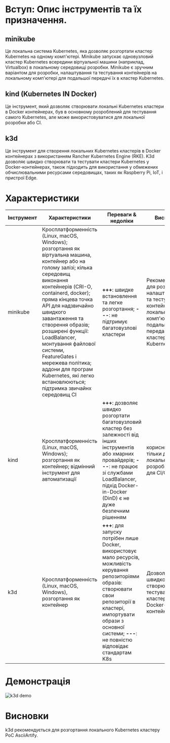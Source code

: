 # Вступ: Опис інструментів та їх призначення.

## minikube

Це локальна система Kubernetes, яка дозволяє розгортати кластер Kubernetes на одному комп'ютері. Minikube запускає одновузловий кластер Kubernetes всередини віртуальної машини (наприклад, Virtualbox) в локальному середовищі розробки. Minikube є зручним варіантом для розробки, налаштування та тестування контейнерів на локальному комп'ютері для подальшої передачі їх в кластер Kubernetes. 

## kind (Kubernetes IN Docker)

Це інструмент, який дозволяє створювати локальні Kubernetes кластери в Docker контейнерах, був в основному розроблений для тестування самого Kubernetes, але може використовуватися для локальної розробки або CI.


## k3d

Це інструмент для створення локальних Kubernetes кластерів в Docker контейнерах з використанням Rancher Kubernetes Engine (RKE). K3d дозволяє швидко створювати та тестувати кластери Kubernetes у Docker-контейнерах, також підходить для використання у обмежених обчислювальними ресурсами середовищах, таких як Raspberry Pi, IoT, і пристрої Edge.




# Характеристики

| Інструмент | Характеристики | Переваги & недоліки | Висновки |
|------------|----------------|---------------------|----------|
| minikube |  Кросплатформенність (Linux, macOS, Windows); розгортання як віртуальна машина, контейнер або на голому залізі; кілька середовищ виконання контейнерів (CRI-O, containerd, docker); пряма кінцева точка API для надзвичайно швидкого завантаження та створення образів; розширені функції: LoadBalancer, монтування файлової системи, FeatureGates і мережева політика; аддони для програм Kubernetes, які легко встановлюються; підтримка звичайнх середовищ CI | **+++**: швидке встановлення та легке розгортання; **---**: не підтримує багатовузлові кластери| Рекомендується для розробки, налаштування та тестування контейнерів на локальному комп'ютері для подальшої передачі їх в кластер Kubernetes|
|kind| Кросплатформенність (Linux, macOS, Windows); розгортання як контейнер; відмінний інструмент для автоматизації| **+++**: дозволяє швидко розгортати багатовузловий кластер без залежності від інших інструментів або хмарних провайдерів; **---**: не працює зі службами LoadBalancer, підхід Docker-in-Docker (DinD) є не дуже безпечним рішенням|корисний не тільки для локальної розробки, а й для CI/CD|
|k3d| Кросплатформенність (Linux, macOS, Windows), розгортання як контейнер| **+++**: для запуску потрібен лише Docker, використовує мало ресурсів, можливість керування репозиторіями образів: створювати свои репозиторії в кластері, импортувати образи з основної системи; **---**: не повністю відповідає стандартам K8s| Дозволяє швидко створювати та тестувати кластери у Docker-контейнерах|


# Демонстрація

![k3d demo](doc/k3d_demo.gif)

# Висновки 

k3d рекомендується для розгортання локального Kubernetes кластеру PoC AsciiArtify. 
